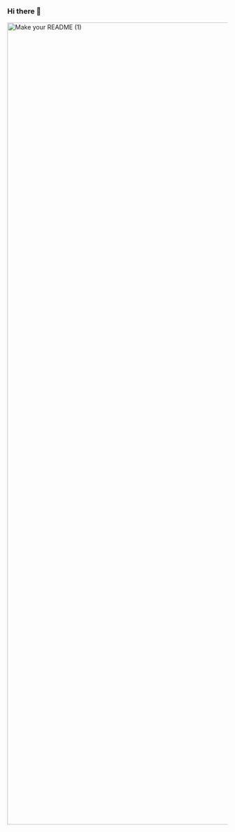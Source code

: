 ### Hi there 👋
<p align=”center”>
<img width="1834" alt="Make your README (1)" src="https://github.com/AARICKWOLF/AARICKWOLF/assets/122084815/0adba33e-0479-4d61-9c9a-c32d329b74c1">
</p>
<!--
**AARICKWOLF/AARICKWOLF** is a ✨ _special_ ✨ repository because its `README.md` (this file) appears on your GitHub profile.

Here are some ideas to get you started:<>


- 🔭 I’m currently working on ...
- 🌱 I’m currently learning ...
- 👯 I’m looking to collaborate on ...
- 🤔 I’m looking for help with ...
- 💬 Ask me about ...
- 📫 How to reach me: ...
- 😄 Pronouns: ...
- ⚡ Fun fact: ...
-->
